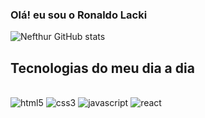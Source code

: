 ### Olá! eu sou o Ronaldo Lacki


![Nefthur GitHub stats](https://github-readme-stats.vercel.app/api?username=RonaldoLacki&show_icons=true&theme=dark)


## Tecnologias do meu dia a dia

<div style="display: inline_block"><br/>
    <img aling="center" alt="html5" src=https://img.shields.io/badge/HTML5-E34F26?style=for-the-badge&logo=html5&logoColor=white />
    <img aling="center" alt="css3" src=https://img.shields.io/badge/CSS3-1572B6?style=for-the-badge&logo=css3&logoColor=white//>
    <img aling="center" alt="javascript" src=https://img.shields.io/badge/JavaScript-323330?style=for-the-badge&logo=javascript&logoColor=F7DF1E />
    <img aling="center" alt="react" src=https://img.shields.io/badge/React-20232A?style=for-the-badge&logo=react&logoColor=61DAFB />
</div>
